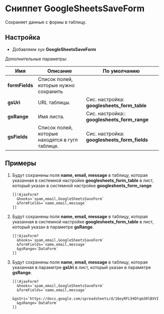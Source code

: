 # Сниппет GoogleSheetsSaveForm

Сохраняет данные с формы в таблицу.

## Настройка

* Добавляем хук **GoogleSheetsSaveForm**

Дополнительные параметры:

| Имя            | Описание                                        | По умолчанию                                 |
|----------------|-------------------------------------------------|----------------------------------------------|
| **formFields** | Список полей, которые нужно сохранить           |                                              |
| **gsUri**      | URL таблицы.                                    | Сис. настройка: **googlesheets_form_table**  |
| **gsRange**    | Имя листа.                                      | Сис. настройка:: **googlesheets_form_range** |
| **gsFields**   | Список полей, которые находятся в гугл таблице. | Сис. настройка: **googlesheets_form_fields** |

## Примеры

1. Будут сохранены поля **name, email, message** в таблицу, которая указанная в системной настройке **googlesheets_form_table** в лист, который указан в системной настройке **googlesheets_form_range**

    ```modx
    [[!AjaxForm?
      &hooks=`spam,email,GoogleSheetsSaveForm`
      &formFields=`name,email,message`
    ]]
    ```

2. Будут сохранены поля **name, email, message** в таблицу, которая указанная в системной настройке **googlesheets_form_table** в лист, который указан в параметре **gsRange**.

    ```modx
    [[!AjaxForm?
      &hooks=`spam,email,GoogleSheetsSaveForm`
      &formFields=`name,email,message`
      &gsRange=`DataForm`
    ]]
    ```

3. Будут сохранены поля **name, email, message** в таблицу, которая указанная в параметре **gsUri** в лист, который указан в параметре **gsRange**.

    ```modx
    [[!AjaxForm?
      &hooks=`spam,email,GoogleSheetsSaveForm`
      &formFields=`name,email,message`
      &gsUri=`https://docs.google.com/spreadsheets/d/16eyRFL94Dtqm30lBXVIpKGbw/edit#gid=0`
      &gsRange=`DataForm`
    ]]
